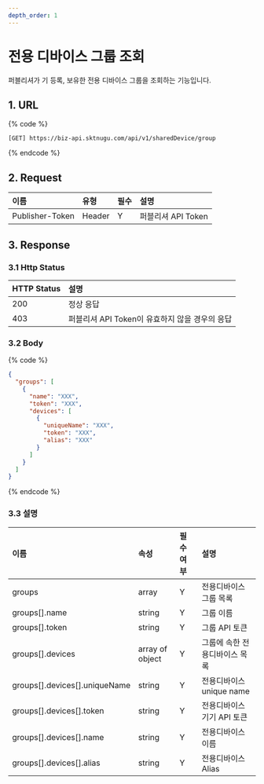 ```yaml
---
depth_order: 1
---
```


# 전용 디바이스 그룹 조회

퍼블리셔가 기 등록, 보유한 전용 디바이스 그룹을 조회하는 기능입니다.

## 1. URL

{% code %}
```text
[GET] https://biz-api.sktnugu.com/api/v1/sharedDevice/group
```
{% endcode %}

## 2. Request

| 이름              | 유형     | 필수    | 설명             |
|:----------------|:-------|:------|:---------------|
| Publisher-Token | Header | Y     | 퍼블리셔 API Token |

## 3. Response

### 3.1 Http Status

| HTTP Status | 설명                             |
|:------------|:-------------------------------|
| 200         | 정상 응답                          |
| 403         | 퍼블리셔 API Token이 유효하지 않을 경우의 응답 |

###  3.2 Body

{% code %}
```json
{
  "groups": [
    {
      "name": "XXX",
      "token": "XXX",
      "devices": [
        {
          "uniqueName": "XXX",
          "token": "XXX",
          "alias": "XXX"
        }
      ]
    }
  ]
}
```
{% endcode %}

### 3.3 설명

| 이름                                | 속성              | 필수여부  | 설명                 |
|:----------------------------------|:----------------|:------|:-------------------|
| groups                            | array           | Y     | 전용디바이스 그룹 목록       |
| groups\[\].name                   | string          | Y     | 그룹 이름              |
| groups\[\].token                  | string          | Y     | 그룹 API 토큰          |
| groups\[\].devices                | array of object | Y     | 그룹에 속한 전용디바이스 목록   |
| groups\[\].devices\[\].uniqueName | string          | Y     | 전용디바이스 unique name |
| groups\[\].devices\[\].token      | string          | Y     | 전용디바이스 기기 API 토큰   |
| groups\[\].devices\[\].name       | string          | Y     | 전용디바이스 이름          |
| groups\[\].devices\[\].alias      | string          | Y     | 전용디바이스 Alias       |

